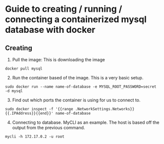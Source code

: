 # Guide to creating / running / connecting a containerized mysql database with docker

## Creating

1. Pull the image: This is downloading the image
```
docker pull mysql
```

2. Run the container based of the image. This is a very basic setup.
```
sudo docker run --name name-of-database -e MYSQL_ROOT_PASSWORD=secret -d mysql
```

3. Find out which ports the container is using for us to connect to.
```
sudo docker inspect -f '{{range .NetworkSettings.Networks}}{{.IPAddress}}{{end}}' name-of-database
```

4. Connecting to database. MyCLI as an example. The host is based off the output from the previous command.
```
mycli -h 172.17.0.2 -u root
```
